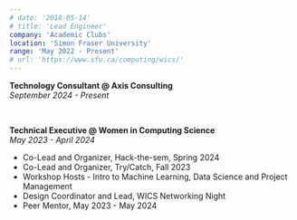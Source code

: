 ```yaml
---
# date: '2018-05-14'
# title: 'Lead Engineer'
company: 'Academic Clubs'
location: 'Simon Fraser University'
range: 'May 2022 - Present'
# url: 'https://www.sfu.ca/computing/wics/'
---
```


**Technology Consultant @ Axis Consulting**  
_September 2024 - Present_

&nbsp; <!-- This adds a blank line -->

**Technical Executive @ Women in Computing Science**  
_May 2023 - April 2024_

- Co-Lead and Organizer, Hack-the-sem, Spring 2024
- Co-Lead and Organizer, Try/Catch, Fall 2023
- Workshop Hosts - Intro to Machine Learning, Data Science and Project Management
- Design Coordinator and Lead, WICS Networking Night
- Peer Mentor, May 2023 - May 2024

<!-- ---

date: '2023-08'
title: 'Data Engineer - RBC Amplify'
company: 'Royal Bank of Canada'
location: 'Toronto, ON'
range: 'May - August 2023'
url: 'https://www.rbc.com/about-rbc.html'
--- -->

<!-- **Business Analyst**
*October - December 2023*

- Created and optimized ETL pipelines using Python and MongoDB for a large-scale loyalty program.
- Engineered and deployed data architectures to enable real-time analytics for Avion Rewards.
- Led a team of developers to integrate Generative AI into search technology.

&nbsp; This adds a blank line -->
